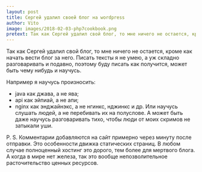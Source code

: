 ```yaml
---
layout: post
title: Сергей удалил своей блог на wordpress
author: Vito
image: images/2018-02-03-php7cookbook.png
pretext: Так как Сергей удалил свой блог, то мне ничего не остается, кроме как
---
```

Так как Сергей удалил свой блог, то мне ничего не остается, кроме как
начать вести блог за него. Писать тексты я не умею, а уж складно
разговаривать и подавно, поэтому буду писать как получится, может быть
чему нибудь и научусь.

Например я научусь произносить:
  - java как джава, а не ява;
  - api как эйпиай, а не апи;
  - nginx как энджайнэкс, а не нгинкс, нджинкс и др.
Или научусь слушать людей, а не перебивать их на полуслове.
А может быть даже научусь разговаривать тихо, чтобы люди от моих скримов
не затыкали уши.

P. S. Комментарии добавляются на сайт примерно через минуту после отправки.
Это особенности движка статических страниц. В любом случае полноценный
хостинг это дорого, тем более для мертвого блога. А когда в мире нет
железа, так это вообще непозволительное расточительство ценных ресурсов.
